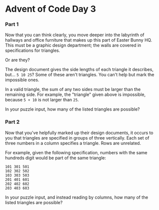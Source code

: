 # Advent of Code Day 3 

### Part 1

Now that you can think clearly, you move deeper into the labyrinth of hallways 
and office furniture that makes up this part of Easter Bunny HQ. This must be a 
graphic design department; the walls are covered in specifications for triangles.

Or are they?

The design document gives the side lengths of each triangle it describes, but... 
`5 10 25`? Some of these aren't triangles. You can't help but mark the impossible 
ones.

In a valid triangle, the sum of any two sides must be larger than the remaining 
side. For example, the "triangle" given above is impossible, because `5 + 10` 
is not larger than `25`.

In your puzzle input, how many of the listed triangles are possible?


### Part 2

Now that you've helpfully marked up their design documents, it occurs to you 
that triangles are specified in groups of three vertically. Each set of three 
numbers in a column specifies a triangle. Rows are unrelated.

For example, given the following specification, numbers with the same hundreds 
digit would be part of the same triangle:

```
101 301 501
102 302 502
103 303 503
201 401 601
202 402 602
203 403 603
```

In your puzzle input, and instead reading by columns, how many of the listed 
triangles are possible?
